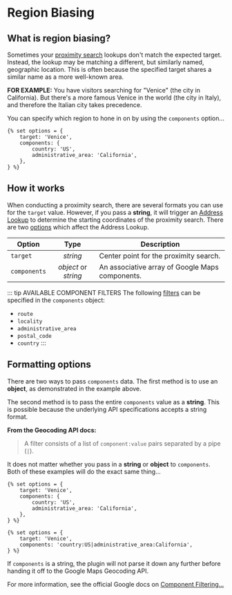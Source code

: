 # Region Biasing

## What is region biasing?

Sometimes your [proximity search](/proximity-search/) lookups don't match the expected target. Instead, the lookup may be matching a different, but similarly named, geographic location. This is often because the specified target shares a similar name as a more well-known area.

**FOR EXAMPLE:** You have visitors searching for "Venice" (the city in California). But there's a more famous Venice in the world (the city in Italy), and therefore the Italian city takes precedence.

You can specify which region to hone in on by using the `components` option...

```twig
{% set options = {
    target: 'Venice',
    components: {
        country: 'US',
        administrative_area: 'California',
    },
} %}
```

## How it works

When conducting a proximity search, there are several formats you can use for the `target` value. However, if you pass a **string**, it will trigger an [Address Lookup](/geocoding/) to determine the starting coordinates of the proximity search. There are two [options](/proximity-search/options/) which affect the Address Lookup.

| Option       | Type                 | Description                                     |
|--------------|:--------------------:|-------------------------------------------------|
| `target`     | _string_             | Center point for the proximity search.          |
| `components` | _object_ or _string_ | An associative array of Google Maps components. |

::: tip AVAILABLE COMPONENT FILTERS
The following [filters](https://developers.google.com/maps/documentation/geocoding/intro#ComponentFiltering) can be specified in the `components` object: 

 - `route`
 - `locality`
 - `administrative_area`
 - `postal_code`
 - `country`
:::

## Formatting options

There are two ways to pass `components` data. The first method is to use an **object**, as demonstrated in the example above.

The second method is to pass the entire `components` value as a **string**. This is possible because the underlying API specifications accepts a string format.

**From the Geocoding API docs:**

>A filter consists of a list of `component:value` pairs separated by a pipe (`|`).

It does not matter whether you pass in a **string** or **object** to `components`. Both of these examples will do the exact same thing...

```twig
{% set options = {
    target: 'Venice',
    components: {
        country: 'US',
        administrative_area: 'California',
    },
} %}
```

```twig
{% set options = {
    target: 'Venice',
    components: 'country:US|administrative_area:California',
} %}
```

If `components` is a string, the plugin will not parse it down any further before handing it off to the Google Maps Geocoding API.

For more information, see the official Google docs on [Component Filtering...](https://developers.google.com/maps/documentation/geocoding/intro#ComponentFiltering)
